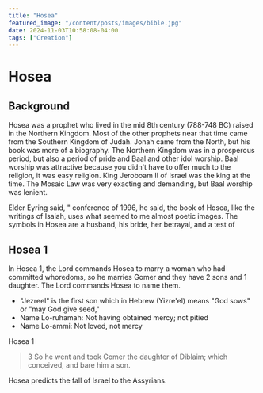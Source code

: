 ```yaml
---
title: "Hosea"
featured_image: "/content/posts/images/bible.jpg"
date: 2024-11-03T10:58:08-04:00
tags: ["Creation"]
---
```


# Hosea

## Background

Hosea was a prophet who lived in the mid 8th century (788-748 BC) raised in the Northern Kingdom. Most of the other prophets near that time came from the Southern Kingdom of Judah. Jonah came from the North, but his book was more of a biography. The Northern Kingdom was in a prosperous period, but also a period of pride and Baal and other idol worship. Baal worship was attractive because you didn't have to offer much to the religion, it was easy religion. King Jeroboam II of Israel was the king at the time. The Mosaic Law was very exacting and demanding, but Baal worship was lenient.

Elder Eyring said, " conference of 1996, he said, the book of Hosea, like the writings of Isaiah, uses what seemed to me almost poetic images. The symbols in Hosea are a husband, his bride, her betrayal, and a test of

## Hosea 1

In Hosea 1, the Lord commands Hosea to marry a woman who had committed whoredoms, so he marries Gomer and they have 2 sons and 1 daughter. The Lord commands Hosea to name them.

- "Jezreel" is the first son which in Hebrew (Yizre'el) means "God sows" or "may God give seed,"
- Name Lo-ruhamah: Not having obtained mercy; not pitied
- Name Lo-ammi: Not loved, not mercy

Hosea 1

> 3 So he went and took Gomer the daughter of Diblaim; which conceived, and bare him a son.

Hosea predicts the fall of Israel to the Assyrians.

<!-- The textual bridge connecting the two creation accounts. Moses 3:4-5, the parallel to Genesis 2:4. I talk about it in that video. -->

<!-- Genesis 2:4 -->

<!-- > 4 ¶ These are the generations of the heavens and of the earth when they were created, in the day that the Lord God made the earth and the heavens, -->

<!-- Moses 3:4-5 -->

<!-- > 4 And now, behold, I say unto you, that these are the generations of the heaven and of the earth, when they were created, in the day that I, the Lord God, made the heaven and the earth, -->

<!-- > 5 And every plant of the field before it was in the earth, and every herb of the field before it grew. For I, the Lord God, created all things, of which I have spoken, spiritually, before they were naturally upon the face of the earth. For I, the Lord God, had not caused it to rain upon the face of the earth. And I, the Lord God, had created all the children of men; and not yet a man to till the ground; for in heaven created I them; and there was not yet flesh upon the earth, neither in the water, neither in the air; -->


